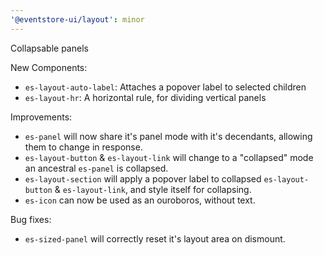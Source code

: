 ```yaml
---
'@eventstore-ui/layout': minor
---
```


Collapsable panels

New Components:

-   `es-layout-auto-label`: Attaches a popover label to selected children
-   `es-layout-hr`: A horizontal rule, for dividing vertical panels

Improvements:

-   `es-panel` will now share it's panel mode with it's decendants, allowing them to change in response.
-   `es-layout-button` & `es-layout-link` will change to a "collapsed" mode an ancestral `es-panel` is collapsed.
-   `es-layout-section` will apply a popover label to collapsed `es-layout-button` & `es-layout-link`, and style itself for collapsing.
-   `es-icon` can now be used as an ouroboros, without text.

Bug fixes:

-   `es-sized-panel` will correctly reset it's layout area on dismount.
